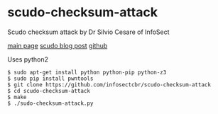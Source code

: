 # scudo-checksum-attack

Scudo checksum attack by Dr Silvio Cesare of InfoSect

[main page](https://infosectcbr.com.au)
[scudo blog post](https://blog.infosectcbr.com.au/2020/04/breaking-secure-checksums-in-scudo_8.html)
[github](https://github.com/infosectcbr)

Uses python2

```
$ sudo apt-get install python python-pip python-z3
$ sudo pip install pwntools
$ git clone https://github.com/infosectcbr/scudo-checksum-attack
$ cd scudo-checksum-attack
$ make
$ ./sudo-checksum-attack.py
```
